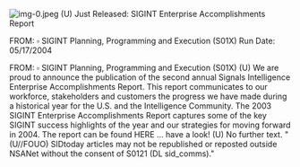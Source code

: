 ![img-0.jpeg](img-0.jpeg)
(U) Just Released: SIGINT Enterprise Accomplishments Report

FROM: $\square$
SIGINT Planning, Programming and Execution (S01X)
Run Date: 05/17/2004

FROM: $\square$
SIGINT Planning, Programming and Execution (S01X)
(U) We are proud to announce the publication of the second annual Signals Intelligence Enterprise Accomplishments Report. This report communicates to our workforce, stakeholders and customers the progress we have made during a historical year for the U.S. and the Intelligence Community. The 2003 SIGINT Enterprise Accomplishments Report captures some of the key SIGINT success highlights of the year and our strategies for moving forward in 2004. The report can be found HERE ... have a look!
(U) No further text.
" (U//FOUO) SIDtoday articles may not be republished or reposted outside NSANet without the consent of S0121 (DL sid_comms)."
